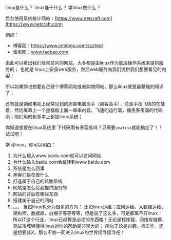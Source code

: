 linux是什么？
linux能干什么？
学linux做什么？
<!--more-->
后台使用系统统计网站：[https://www.netcraft.com](https://www.netcraft.com)

例如：
- 博客园：https://www.cnblogs.com/zzzhbr/
- 淘宝网：www.taobao.com

由此可以看出我们经常访问的网站，大多都是由linux作为底层操作系统来提供服务的；
也就是 linux上安装web服务，然后web服务向我们提供我们想要看见的内容！

所以如果你也想要自己建个博客网站或者购物网站，那么linux就是最基础的知识了；

还有就是例如电视上经常见到的那些电脑高手（黑客高手），总是手指飞快的在敲着，然后屏幕上一个黑框框上面一串串内容，飞速的运行着，像黑客帝国的代码雨；他们用的也基本上都是linux系统；

你知道想要在linux系统里 下代码雨有多容易吗？只需要`cmatrix`就能搞定了！！
试试吧！

学习linux，你可以明白：
1. 为什么输入www.baidu.com就可以访问网站
2. 为什么输入baidu.com会跳转到www.baidu.com
3. 系统是怎么回事
4. 黑客们是在做什么
5. 打造属于自己的炫酷系统
6. 网站是怎么给我提供服务的
7. 网站的背后有哪些东西
8. 搭建属于自己的网站
9. 。。。
当然linux也分为很多的方向：
比如linux运维；应用运维，大数据运维，架构师，数据库，白帽子等等等等，但是说了这么多，可是都离不开linux！
所以IT这个行业，linux已经算是必须的东西喽！无论是程序猿，网络攻城狮，测试攻城狮懂得linux对你的帮助是非常大的；
所以无论是兴趣，找工作，还是想要装X，那么不妨一同进入linux的世界探寻探寻吧！



